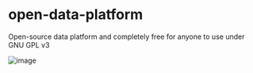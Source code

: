 # open-data-platform
Open-source data platform and completely free for anyone to use under GNU GPL v3

![image](https://github.com/the-robot/open-data-platform/assets/9334746/27c8841d-f0c3-4050-b5af-c465bceee176)
